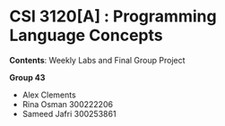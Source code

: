 # CSI 3120[A] : Programming Language Concepts
**Contents**: Weekly Labs and Final Group Project

**Group 43**
- Alex Clements 
- Rina Osman 300222206
- Sameed Jafri 300253861
